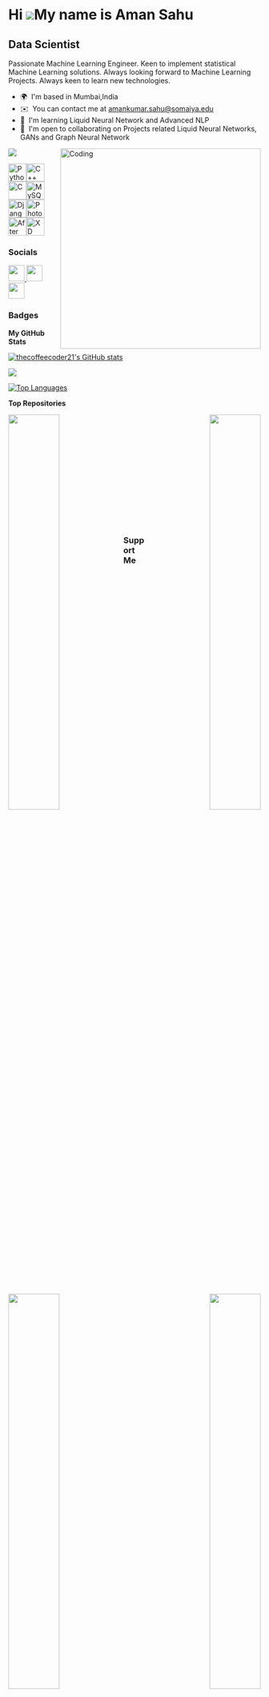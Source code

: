 Hi ![](https://user-images.githubusercontent.com/18350557/176309783-0785949b-9127-417c-8b55-ab5a4333674e.gif)My name is Aman Sahu
=================================================================================================================================

Data Scientist
--------------

Passionate Machine Learning Engineer. Keen to implement statistical Machine Learning solutions. Always looking forward to Machine Learning Projects. Always keen to learn new technologies.

* 🌍  I'm based in Mumbai,India
* ✉️  You can contact me at [amankumar.sahu@somaiya.edu](mailto:amankumar.sahu@somaiya.edu)
* 🧠  I'm learning Liquid Neural Network and Advanced NLP
* 🤝  I'm open to collaborating on Projects related Liquid Neural Networks, GANs and Graph Neural Network

<img align="right" alt="Coding" width="400" src="https://cdn.dribbble.com/users/1162077/screenshots/3848914/programmer.gif"> </img>

<a href="https://www.github.com/thecoffeecoder21" target="_blank" rel="noreferrer"><img
src="https://img.shields.io/github/followers/thecoffeecoder21?logo=github&style=for-the-badge&color=0891b2&labelColor=000000" /></a>




<p align="left">
<a href="https://www.python.org/" target="_blank" rel="noreferrer"><img src="https://raw.githubusercontent.com/danielcranney/readme-generator/main/public/icons/skills/python-colored.svg" width="36" height="36" alt="Python" /></a><a href="https://docs.microsoft.com/en-us/cpp/?view=msvc-170" target="_blank" rel="noreferrer"><img src="https://raw.githubusercontent.com/danielcranney/readme-generator/main/public/icons/skills/cplusplus-colored.svg" width="36" height="36" alt="C++" /></a><a href="https://docs.microsoft.com/en-us/cpp/?view=msvc-170" target="_blank" rel="noreferrer"><img src="https://raw.githubusercontent.com/danielcranney/readme-generator/main/public/icons/skills/c-colored.svg" width="36" height="36" alt="C" /></a><a href="https://www.mysql.com/" target="_blank" rel="noreferrer"><img src="https://raw.githubusercontent.com/danielcranney/readme-generator/main/public/icons/skills/mysql-colored.svg" width="36" height="36" alt="MySQL" /></a><a href="https://www.djangoproject.com/" target="_blank" rel="noreferrer"><img src="https://raw.githubusercontent.com/danielcranney/readme-generator/main/public/icons/skills/django-colored.svg" width="36" height="36" alt="Django" /></a><a href="https://www.adobe.com/uk/products/photoshop.html" target="_blank" rel="noreferrer"><img src="https://raw.githubusercontent.com/danielcranney/readme-generator/main/public/icons/skills/photoshop-colored.svg" width="36" height="36" alt="Photoshop" /></a><a href="https://www.adobe.com/uk/products/aftereffects.html" target="_blank" rel="noreferrer"><img src="https://raw.githubusercontent.com/danielcranney/readme-generator/main/public/icons/skills/aftereffects-colored.svg" width="36" height="36" alt="After Effects" /></a><a href="https://www.adobe.com/uk/products/xd.html" target="_blank" rel="noreferrer"><img src="https://raw.githubusercontent.com/danielcranney/readme-generator/main/public/icons/skills/xd-colored.svg" width="36" height="36" alt="XD" /></a>
</p>


### Socials

<p align="left"> <a href="https://www.github.com/thecoffeecoder21" target="_blank" rel="noreferrer"> <picture> <source media="(prefers-color-scheme: dark)" srcset="https://raw.githubusercontent.com/danielcranney/readme-generator/main/public/icons/socials/github-dark.svg" /> <source media="(prefers-color-scheme: light)" srcset="https://raw.githubusercontent.com/danielcranney/readme-generator/main/public/icons/socials/github.svg" /> <img src="https://raw.githubusercontent.com/danielcranney/readme-generator/main/public/icons/socials/github.svg" width="32" height="32" /> </picture> </a> <a href="http://www.instagram.com/av_yukt" target="_blank" rel="noreferrer"> <picture> <source media="(prefers-color-scheme: dark)" srcset="undefined" /> <source media="(prefers-color-scheme: light)" srcset="https://raw.githubusercontent.com/danielcranney/readme-generator/main/public/icons/socials/instagram.svg" /> <img src="https://raw.githubusercontent.com/danielcranney/readme-generator/main/public/icons/socials/instagram.svg" width="32" height="32" /> </picture> </a> <a href="https://www.linkedin.com/in/aman-kumar-sahu-840859178/" target="_blank" rel="noreferrer"> <picture> <source media="(prefers-color-scheme: dark)" srcset="https://raw.githubusercontent.com/danielcranney/readme-generator/main/public/icons/socials/linkedin-dark.svg" /> <source media="(prefers-color-scheme: light)" srcset="https://raw.githubusercontent.com/danielcranney/readme-generator/main/public/icons/socials/linkedin.svg" /> <img src="https://raw.githubusercontent.com/danielcranney/readme-generator/main/public/icons/socials/linkedin.svg" width="32" height="32" /> </picture> </a></p>

### Badges

<b>My GitHub Stats</b>

<a href="http://www.github.com/thecoffeecoder21"><img src="https://github-readme-stats.vercel.app/api?username=thecoffeecoder21&show_icons=true&hide=&count_private=true&title_color=0891b2&text_color=ffffff&icon_color=0891b2&bg_color=000000&hide_border=true&show_icons=true" alt="thecoffeecoder21's GitHub stats" /></a>

<a href="http://www.github.com/thecoffeecoder21"><img src="https://github-readme-streak-stats.herokuapp.com/?user=thecoffeecoder21&stroke=ffffff&background=000000&ring=0891b2&fire=0891b2&currStreakNum=ffffff&currStreakLabel=0891b2&sideNums=ffffff&sideLabels=ffffff&dates=ffffff&hide_border=true" /></a>

<a href="https://github.com/thecoffeecoder21" align="left"><img src="https://github-readme-stats.vercel.app/api/top-langs/?username=thecoffeecoder21&langs_count=10&title_color=0891b2&text_color=ffffff&icon_color=0891b2&bg_color=000000&hide_border=true&locale=en&custom_title=Top%20%Languages" alt="Top Languages" /></a>

<b>Top Repositories</b>

<div width="100%" align="center"><a href="https://github.com/thecoffeecoder21/CompletePythonResources" align="left"><img align="left" width="45%" src="https://github-readme-stats.vercel.app/api/pin/?username=thecoffeecoder21&repo=CompletePythonResources&title_color=0891b2&text_color=ffffff&icon_color=0891b2&bg_color=000000&hide_border=true&locale=en" /></a><a href="https://github.com/thecoffeecoder21/Chatbot_Reininforcemnt-Learning" align="right"><img align="right" width="45%" src="https://github-readme-stats.vercel.app/api/pin/?username=thecoffeecoder21&repo=Chatbot_Reininforcemnt-Learning&title_color=0891b2&text_color=ffffff&icon_color=0891b2&bg_color=000000&hide_border=true&locale=en" /></a></div><br /><br /><br /><br /><br /><br /><br />

<br /><br /><br /><br /><br />

<div width="100%" align="center"><a href="https://github.com/thecoffeecoder21/Crime_Prediction" align="left"><img align="left" width="45%" src="https://github-readme-stats.vercel.app/api/pin/?username=thecoffeecoder21&repo=Crime_Prediction&title_color=0891b2&text_color=ffffff&icon_color=0891b2&bg_color=000000&hide_border=true&locale=en" /></a><a href="https://github.com/thecoffeecoder21/Image-Classification--ResNet" align="right"><img align="right" width="45%" src="https://github-readme-stats.vercel.app/api/pin/?username=thecoffeecoder21&repo=Image-Classification--ResNet&title_color=0891b2&text_color=ffffff&icon_color=0891b2&bg_color=000000&hide_border=true&locale=en" /></a></div>

### Support Me

<ul style="list-style-type: none; margin: 0;">

<li style="display: inline-block; margin-right: 0.25rem;"><a href="https://www.buymeacoffee.com/thecoffeecoder"><img src="https://cdn.buymeacoffee.com/buttons/v2/default-yellow.png" width="150"/></a></li>

</ul>
